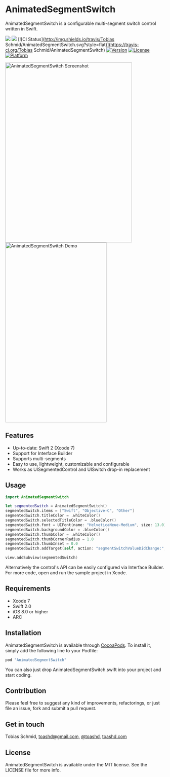# AnimatedSegmentSwitch
AnimatedSegmentSwitch is a configurable multi-segment switch control written in Swift.

[![](http://img.shields.io/badge/iOS-8.0%2B-blue.svg)]()
[![](http://img.shields.io/badge/Swift-2.0-blue.svg)]()
[![CI Status](http://img.shields.io/travis/Tobias Schmid/AnimatedSegmentSwitch.svg?style=flat)](https://travis-ci.org/Tobias Schmid/AnimatedSegmentSwitch)
[![Version](https://img.shields.io/cocoapods/v/AnimatedSegmentSwitch.svg?style=flat)](http://cocoapods.org/pods/AnimatedSegmentSwitch)
[![License](https://img.shields.io/cocoapods/l/AnimatedSegmentSwitch.svg?style=flat)](http://cocoapods.org/pods/AnimatedSegmentSwitch)
[![Platform](https://img.shields.io/cocoapods/p/AnimatedSegmentSwitch.svg?style=flat)](http://cocoapods.org/pods/AnimatedSegmentSwitch)

<img src="https://github.com/toashd/AnimatedSegmentSwitch/blob/master/screenshot.png" alt="AnimatedSegmentSwitch Screenshot" width="400" height="568" />
<img src="https://github.com/toashd/AnimatedSegmentSwitch/blob/master/demo.gif" alt="AnimatedSegmentSwitch Demo" width="320" height="568" />

## Features
* Up-to-date: Swift 2 (Xcode 7)
* Support for Interface Builder
* Supports multi-segments
* Easy to use, lightweight, customizable and configurable
* Works as UISegmentedControl and UISwitch drop-in replacement

## Usage

```swift
import AnimatedSegmentSwitch

let segmentedSwitch = AnimatedSegmentSwitch()
segmentedSwitch.items = ["Swift", "Objective-C", "Other"]
segmentedSwitch.titleColor = .whiteColor()
segmentedSwitch.selectedTitleColor = .blueColor()
segmentedSwitch.font = UIFont(name: "HelveticaNeue-Medium", size: 13.0)
segmentedSwitch.backgroundColor = .blueColor()
segmentedSwitch.thumbColor = .whiteColor()
segmentedSwitch.thumbCornerRadius = 1.0
segmentedSwitch.thumbInset = 0.0
segmentedSwitch.addTarget(self, action: "segmentSwitchValueDidChange:", forControlEvents: .ValueChanged)

view.addSubview(segmentedSwitch)
```

Alternatively the control's API can be easily configured via Interface Builder.
For more code, open and run the sample project in Xcode.

## Requirements
* Xcode 7
* Swift 2.0
* iOS 8.0 or higher
* ARC

## Installation

AnimatedSegmentSwitch is available through [CocoaPods](http://cocoapods.org). To install
it, simply add the following line to your Podfile:

```ruby
pod "AnimatedSegmentSwitch"
```

You can also just drop AnimatedSegmentSwitch.swift into your project and start
coding.

## Contribution
Please feel free to suggest any kind of improvements, refactorings, or just file an
issue, fork and submit a pull request.

## Get in touch

Tobias Schmid, toashd@gmail.com, [@toashd](http://twitter.com/toashd), [toashd.com](http://toashd.com)

## License

AnimatedSegmentSwitch is available under the MIT license. See the LICENSE file for more info.


